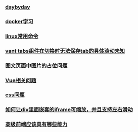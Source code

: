 <!--
 * @Description: 
 * @Version: 1.0.0
 * @Autor: yin gang
 * @Date: 2020-09-23 14:07:12
 * @LastEditors: yin gang
 * @LastEditTime: 2020-11-07 14:58:26
-->
### [daybyday](./daybyday.md)
### [docker学习](./docker.md)
### [linux常用命令](./linux.md)
### [vant tabs组件在切换时无法保存tab的具体滚动未知](./tab.md)
### [图文页面中图片的占位问题](./pic.md)
### [Vue相关问题](./vue.md)
### [css问题](./css.md)
### [如何让div里面嵌套的iframe可缩放，并且支持左右滑动](./zy/iframeScale.md)
### [高级前端应该具有哪些能力](./high.md)